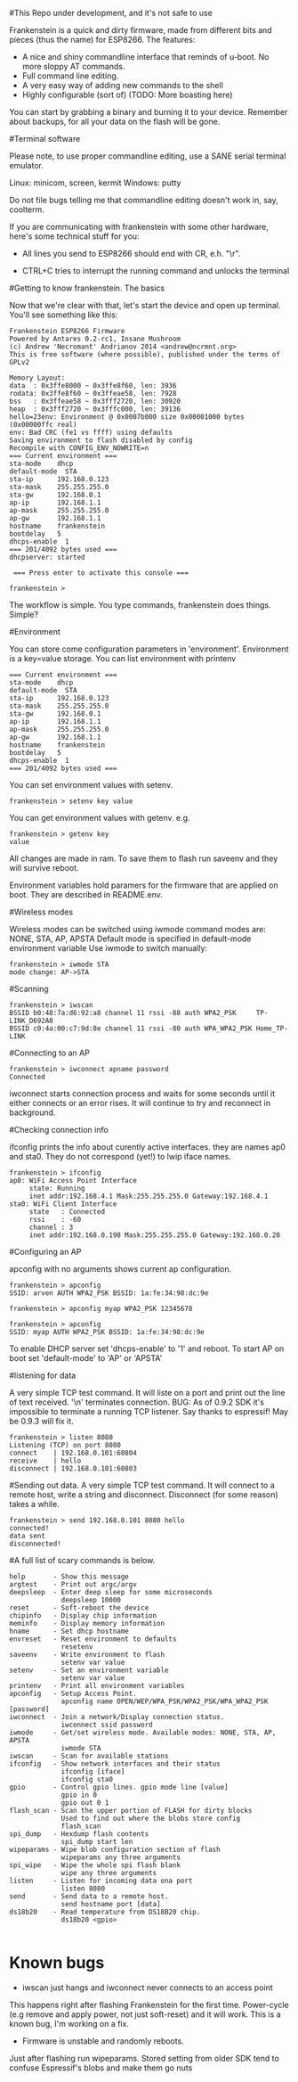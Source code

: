 #This Repo under development, and it's not safe to use

Frankenstein is a quick and dirty firmware, made from different bits
and pieces (thus the name) for ESP8266. 
The features: 

* A nice and shiny commandline interface that reminds of u-boot. 
  No more sloppy AT commands. 
* Full command line editing. 
* A very easy way of adding new commands to the shell 
* Highly configurable (sort of)
(TODO: More boasting here) 


You can start by grabbing a binary and burning it to your device. 
Remember about backups, for all your data on the flash will be gone. 

#Terminal software

Please note, to use proper commandline editing, use a SANE serial terminal
emulator. 

Linux: minicom, screen, kermit
Windows: putty

Do not file bugs telling me that commandline editing doesn't work in, say, 
coolterm.

If you are communicating with frankenstein with some other hardware, here's some 
technical stuff for you: 

* All lines you send to ESP8266 should end with CR, e.h. "\r". 

* CTRL+C tries to interrupt the running command and unlocks the terminal


#Getting to know frankenstein. The basics

Now that we're clear with that, let's start the device and open up terminal.
You'll see something like this: 

```
Frankenstein ESP8266 Firmware
Powered by Antares 0.2-rc1, Insane Mushroom
(c) Andrew 'Necromant' Andrianov 2014 <andrew@ncrmnt.org>
This is free software (where possible), published under the terms of GPLv2

Memory Layout:
data  : 0x3ffe8000 ~ 0x3ffe8f60, len: 3936
rodata: 0x3ffe8f60 ~ 0x3ffeae58, len: 7928
bss   : 0x3ffeae58 ~ 0x3fff2720, len: 30920
heap  : 0x3fff2720 ~ 0x3fffc000, len: 39136
hello=23env: Environment @ 0x0007b000 size 0x00001000 bytes (0x00000ffc real) 
env: Bad CRC (fe1 vs ffff) using defaults
Saving environment to flash disabled by config
Recompile with CONFIG_ENV_NOWRITE=n
=== Current environment ===
sta-mode    dhcp
default-mode  STA
sta-ip      192.168.0.123
sta-mask    255.255.255.0
sta-gw      192.168.0.1
ap-ip       192.168.1.1
ap-mask     255.255.255.0
ap-gw       192.168.1.1
hostname    frankenstein
bootdelay   5
dhcps-enable  1
=== 201/4092 bytes used ===
dhcpserver: started

 === Press enter to activate this console === 

frankenstein > 
```

The workflow is simple. You type commands, frankenstein does things. Simple?

#Environment

You can store come configuration parameters in 'environment'. 
Environment is a key=value storage. You can list environment with printenv

```
=== Current environment ===
sta-mode    dhcp
default-mode  STA
sta-ip      192.168.0.123
sta-mask    255.255.255.0
sta-gw      192.168.0.1
ap-ip       192.168.1.1
ap-mask     255.255.255.0
ap-gw       192.168.1.1
hostname    frankenstein
bootdelay   5
dhcps-enable  1
=== 201/4092 bytes used ===
```

You can set environment values with setenv.

`frankenstein > setenv key value`

You can get environment values with getenv. e.g.

```
frankenstein > getenv key
value
```

All changes are made in ram. To save them to flash run 
saveenv and they will survive reboot. 

Environment variables hold paramers for the firmware that are
applied on boot. They are described in README.env. 


#Wireless modes

Wireless modes can be switched using iwmode command
modes are: NONE, STA, AP, APSTA
Default mode is specified in default-mode environment variable
Use iwmode to switch manually:

```
frankenstein > iwmode STA
mode change: AP->STA
```

#Scanning


```
frankenstein > iwscan
BSSID b0:48:7a:d6:92:a8 channel 11 rssi -88 auth WPA2_PSK     TP-LINK_D692A8
BSSID c0:4a:00:c7:9d:8e channel 11 rssi -80 auth WPA_WPA2_PSK Home_TP-LINK
```

#Connecting to an AP

```
frankenstein > iwconnect apname password
Connected
```

iwconnect starts connection process and waits for some seconds until it 
either connects or an error rises. It will continue to try and reconnect in
background. 

#Checking connection info

ifconfig prints the info about curently active interfaces. they are names ap0 and sta0. 
They do not correspond (yet!) to lwip iface names. 
 
```
frankenstein > ifconfig
ap0: WiFi Access Point Interface
     state: Running
     inet addr:192.168.4.1 Mask:255.255.255.0 Gateway:192.168.4.1 
sta0: WiFi Client Interface
     state   : Connected
     rssi    : -60
     channel : 3
     inet addr:192.168.0.198 Mask:255.255.255.0 Gateway:192.168.0.20 

```

#Configuring an AP

apconfig with no arguments shows current ap configuration.

```
frankenstein > apconfig
SSID: arven AUTH WPA2_PSK BSSID: 1a:fe:34:98:dc:9e

frankenstein > apconfig myap WPA2_PSK 12345678

frankenstein > apconfig
SSID: myap AUTH WPA2_PSK BSSID: 1a:fe:34:98:dc:9e

```

To enable DHCP server set 'dhcps-enable' to '1' and reboot. 
To start AP on boot set 'default-mode' to 'AP' or 'APSTA'


#listening for data

A very simple TCP test command. It will liste on a port and print out the line 
of text received. '\n' terminates connection. 
BUG: As of 0.9.2 SDK it's impossible to terminate a running TCP listener. Say thanks
to espressif! May be 0.9.3 will fix it.

```
frankenstein > listen 8080
Listening (TCP) on port 8080
connect    | 192.168.0.101:60804 
receive    | hello
disconnect | 192.168.0.101:60803 
```

#Sending out data. 
A very simple TCP test command. It will connect to a remote host, write a string
and disconnect. Disconnect (for some reason) takes a while. 

```
frankenstein > send 192.168.0.101 8080 hello
connected!
data sent
disconnected!

```

#A full list of scary commands is below. 

```
help       - Show this message
argtest    - Print out argc/argv
deepsleep  - Enter deep sleep for some microseconds
             deepsleep 10000
reset      - Soft-reboot the device 
chipinfo   - Display chip information
meminfo    - Display memory information
hname      - Set dhcp hostname
envreset   - Reset environment to defaults
             resetenv
saveenv    - Write environment to flash
             setenv var value
setenv     - Set an environment variable
             setenv var value
printenv   - Print all environment variables
apconfig   - Setup Access Point. 
             apconfig name OPEN/WEP/WPA_PSK/WPA2_PSK/WPA_WPA2_PSK [password]
iwconnect  - Join a network/Display connection status. 
             iwconnect ssid password
iwmode     - Get/set wireless mode. Available modes: NONE, STA, AP, APSTA
             iwmode STA
iwscan     - Scan for available stations
ifconfig   - Show network interfaces and their status
             ifconfig [iface]
             ifconfig sta0
gpio       - Control gpio lines. gpio mode line [value] 
             gpio in 0
             gpio out 0 1
flash_scan - Scan the upper portion of FLASH for dirty blocks
             Used to find out where the blobs store config
             flash_scan
spi_dump   - Hexdump flash contents
             spi_dump start len
wipeparams - Wipe blob configuration section of flash
             wipeparams any three arguments
spi_wipe   - Wipe the whole spi flash blank
             wipe any three arguments
listen     - Listen for incoming data ona port
             listen 8080
send       - Send data to a remote host. 
             send hostname port [data]
ds18b20    - Read temperature from DS18B20 chip.
             ds18b20 <gpio>
 
```

# Known bugs

* iwscan just hangs and iwconnect never connects to an access point

This happens right after flashing Frankenstein for the first time. Power-cycle 
(e.g remove and apply power, not just soft-reset) and it will work. This is a known 
bug, I'm working on a fix. 

* Firmware is unstable and randomly reboots.

Just after flashing run wipeparams. Stored setting from older SDK tend to confuse 
Espressif's blobs and make them go nuts
